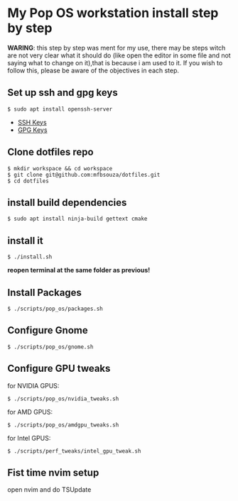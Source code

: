 # My Pop OS workstation install step by step

**WARING**: this step by step was ment for my use, there may be steps witch are not very clear what it should do (like open the editor in some file and not saying what to change on it),that is because i am used to it. If you wish to follow this, please be aware of the objectives in each step.

## Set up ssh and gpg keys

    $ sudo apt install openssh-server

- [SSH Keys](https://github.com/mfbsouza/docs/blob/main/docs/ssh-key.md)
- [GPG Keys](https://github.com/mfbsouza/docs/blob/main/docs/gpg-key.md)

## Clone dotfiles repo

	$ mkdir workspace && cd workspace
	$ git clone git@github.com:mfbsouza/dotfiles.git
	$ cd dotfiles

## install build dependencies

    $ sudo apt install ninja-build gettext cmake

## install it

    $ ./install.sh

**reopen terminal at the same folder as previous!**

## Install Packages

	$ ./scripts/pop_os/packages.sh

## Configure Gnome

    $ ./scripts/pop_os/gnome.sh

## Configure GPU tweaks

for NVIDIA GPUS:

	$ ./scripts/pop_os/nvidia_tweaks.sh

for AMD GPUS:

	$ ./scripts/pop_os/amdgpu_tweaks.sh

for Intel GPUS:

    $ ./scripts/perf_tweaks/intel_gpu_tweak.sh

## Fist time nvim setup

open nvim and do TSUpdate
